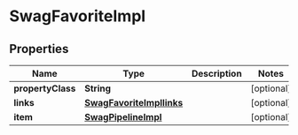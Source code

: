 
# SwagFavoriteImpl

## Properties
Name | Type | Description | Notes
------------ | ------------- | ------------- | -------------
**propertyClass** | **String** |  |  [optional]
**links** | [**SwagFavoriteImpllinks**](SwagFavoriteImpllinks.md) |  |  [optional]
**item** | [**SwagPipelineImpl**](SwagPipelineImpl.md) |  |  [optional]



